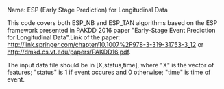 Name: ESP (Early Stage Prediction) for Longitudinal Data

This code covers both ESP_NB and ESP_TAN algorithms based on the ESP framework presented in PAKDD 2016 paper "Early-Stage Event Prediction for Longitudinal Data".Link of the paper: 
http://link.springer.com/chapter/10.1007%2F978-3-319-31753-3_12 or http://dmkd.cs.vt.edu/papers/PAKDD16.pdf.

The input data file should be in [X,status,time], where 
"X" is the vector of features; 
"status" is 1 if event occures and 0 otherwise; 
"time" is time of event.
